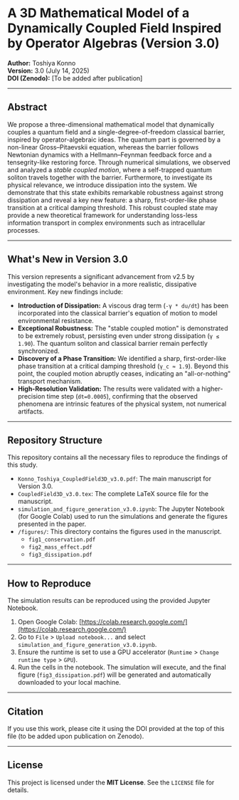 # A 3D Mathematical Model of a Dynamically Coupled Field Inspired by Operator Algebras (Version 3.0)

**Author:** Toshiya Konno  
**Version:** 3.0 (July 14, 2025)  
**DOI (Zenodo):** [To be added after publication]

---

## Abstract

We propose a three-dimensional mathematical model that dynamically couples a quantum field and a single-degree-of-freedom classical barrier, inspired by operator-algebraic ideas. The quantum part is governed by a non-linear Gross–Pitaevskii equation, whereas the barrier follows Newtonian dynamics with a Hellmann–Feynman feedback force and a tensegrity-like restoring force. Through numerical simulations, we observed and analyzed a *stable coupled motion*, where a self-trapped quantum soliton travels together with the barrier. Furthermore, to investigate its physical relevance, we introduce dissipation into the system. We demonstrate that this state exhibits remarkable robustness against strong dissipation and reveal a key new feature: a sharp, first-order-like phase transition at a critical damping threshold. This robust coupled state may provide a new theoretical framework for understanding loss-less information transport in complex environments such as intracellular processes.

---

## What's New in Version 3.0

This version represents a significant advancement from v2.5 by investigating the model's behavior in a more realistic, dissipative environment. Key new findings include:

- **Introduction of Dissipation:** A viscous drag term (`-γ * du/dt`) has been incorporated into the classical barrier's equation of motion to model environmental resistance.
- **Exceptional Robustness:** The "stable coupled motion" is demonstrated to be extremely robust, persisting even under strong dissipation (`γ ≤ 1.90`). The quantum soliton and classical barrier remain perfectly synchronized.
- **Discovery of a Phase Transition:** We identified a sharp, first-order-like phase transition at a critical damping threshold (`γ_c ≈ 1.9`). Beyond this point, the coupled motion abruptly ceases, indicating an "all-or-nothing" transport mechanism.
- **High-Resolution Validation:** The results were validated with a higher-precision time step (`dt=0.0005`), confirming that the observed phenomena are intrinsic features of the physical system, not numerical artifacts.

---

## Repository Structure

This repository contains all the necessary files to reproduce the findings of this study.

- `Konno_Toshiya_CoupledField3D_v3.0.pdf`: The main manuscript for Version 3.0.
- `CoupledField3D_v3.0.tex`: The complete LaTeX source file for the manuscript.
- `simulation_and_figure_generation_v3.0.ipynb`: The Jupyter Notebook (for Google Colab) used to run the simulations and generate the figures presented in the paper.
- `/figures/`: This directory contains the figures used in the manuscript.
  - `fig1_conservation.pdf`
  - `fig2_mass_effect.pdf`
  - `fig3_dissipation.pdf`

---

## How to Reproduce

The simulation results can be reproduced using the provided Jupyter Notebook.

1.  Open Google Colab: [https://colab.research.google.com/](https://colab.research.google.com/)
2.  Go to `File` > `Upload notebook...` and select `simulation_and_figure_generation_v3.0.ipynb`.
3.  Ensure the runtime is set to use a GPU accelerator (`Runtime` > `Change runtime type` > `GPU`).
4.  Run the cells in the notebook. The simulation will execute, and the final figure (`fig3_dissipation.pdf`) will be generated and automatically downloaded to your local machine.

---

## Citation

If you use this work, please cite it using the DOI provided at the top of this file (to be added upon publication on Zenodo).

---

## License

This project is licensed under the **MIT License**. See the `LICENSE` file for details.